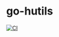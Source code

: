 # go-hutils

[![CI](https://github.com/zaihui/go-hutils/workflows/CI/badge.svg)](https://github.com/zaihui/go-hutils)
